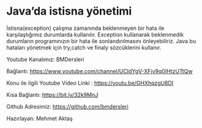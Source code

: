 # Java’da istisna yönetimi

İstisna(exception) çalışma zamanında beklenmeyen bir hata ile karşılaştığımız durumlarda kullanılır.
Exception kullanarak beklenmedik durumların programınızın bir hata ile sonlandırılmasını önleyebiliriz.
Java bu hataları yönetmek için try,catch ve finaly sözcüklerini kullanır.

Youtube Kanalımız: BMDersleri

Bağlantı: https://www.youtube.com/channel/UCIdYgV-XFjv9q0IHtzUTtQw

Konu ile ilgili Youtube Video Linki : https://youtu.be/GHXhqzgU8DI

Kısa Bağlantı: https://bit.ly/32k9MnJ

Github Adresimiz: https://github.com/bmdersleri

Hazırlayan: Mehmet Aktaş